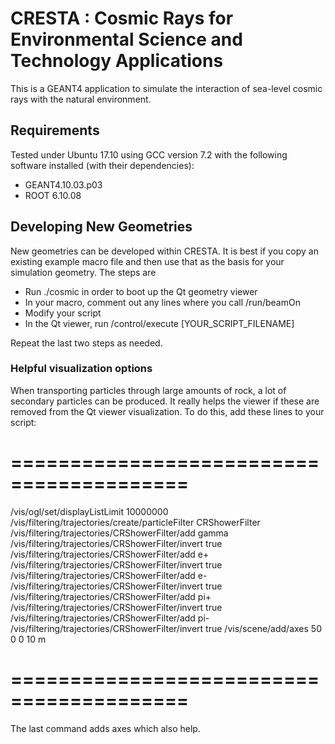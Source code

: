 # CRESTA : Cosmic Rays for Environmental Science and Technology Applications 

This is a GEANT4 application to simulate the interaction of sea-level cosmic rays with the natural environment. 

## Requirements

Tested under Ubuntu 17.10 using GCC version 7.2 with the following software installed (with their dependencies): 

* GEANT4.10.03.p03
* ROOT 6.10.08


## Developing New Geometries 

New geometries can be developed within CRESTA. It is best if you copy an existing example macro file and then use that as the basis for your simulation geometry. The steps are 

* Run ./cosmic in order to boot up the Qt geometry viewer
* In your macro, comment out any lines where you call /run/beamOn 
* Modify your script 
* In the Qt viewer, run /control/execute [YOUR_SCRIPT_FILENAME]

Repeat the last two steps as needed. 

### Helpful visualization options 

When transporting particles through large amounts of rock, a lot of secondary particles can be produced. It really helps the viewer if these are removed from the Qt viewer visualization. To do this, add these lines to your script: 

# =========================================
/vis/ogl/set/displayListLimit 10000000
/vis/filtering/trajectories/create/particleFilter CRShowerFilter
/vis/filtering/trajectories/CRShowerFilter/add gamma
/vis/filtering/trajectories/CRShowerFilter/invert true
/vis/filtering/trajectories/CRShowerFilter/add e+
/vis/filtering/trajectories/CRShowerFilter/invert true
/vis/filtering/trajectories/CRShowerFilter/add e-
/vis/filtering/trajectories/CRShowerFilter/invert true
/vis/filtering/trajectories/CRShowerFilter/add pi+
/vis/filtering/trajectories/CRShowerFilter/invert true
/vis/filtering/trajectories/CRShowerFilter/add pi-
/vis/filtering/trajectories/CRShowerFilter/invert true
/vis/scene/add/axes 50 0 0 10 m
# =========================================

The last command adds axes which also help. 
